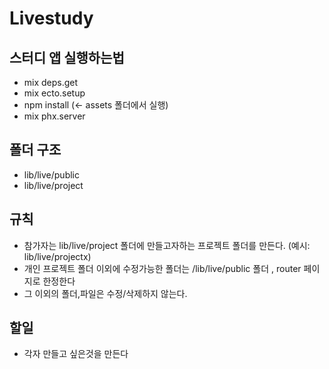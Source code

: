 # Livestudy
## 스터디 앱 실행하는법
- mix deps.get
- mix ecto.setup
- npm install (<- assets 폴더에서 실행)
- mix phx.server

## 폴더 구조
- lib/live/public
- lib/live/project

## 규칙
- 참가자는 lib/live/project 폴더에 만들고자하는 프로젝트 폴더를 만든다.
(예시: lib/live/projectx)
- 개인 프로젝트 폴더 이외에 수정가능한 폴더는 
/lib/live/public 폴더 , router 페이지로 한정한다
- 그 이외의 폴더,파일은 수정/삭제하지 않는다.

## 할일
- 각자 만들고 싶은것을 만든다

